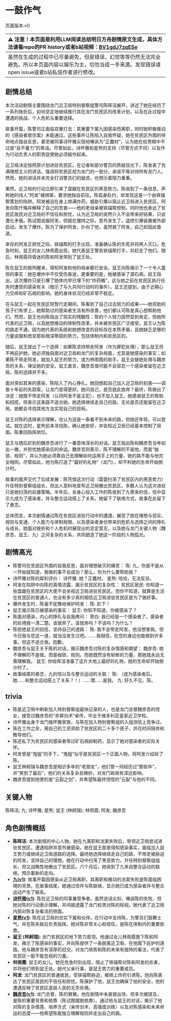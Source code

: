 # 一鼓作气
页面版本:v0
 

| :warning: 注意！本页面是利用LLM阅读总结明日方舟剧情原文生成，具体方法请看repo的PR history或者b站视频：[BV1gdJ7zqESe](https://www.bilibili.com/video/BV1gdJ7zqESe/)         |
|:----------------------------|
| 虽然在生成的过程中已尽量避免，但是错误，幻觉等等仍然无法完全避免。所以本页面内容以娱乐为主，切勿当成一手来源。发现错误请open issue或者b站私信作者进行修改。|



## 剧情总结
本次活动剧情主要围绕龙门近卫局特别督察组警司陈晖洁展开，讲述了她在经历了一系列挫折后，如何坚定地继续推行其在龙门贫民区的改革计划，以及在此过程中遭遇的挑战、个人危机与重要选择。

故事开篇，陈警司正面临双重打击：其重要下属九因感染而离职，同时她积极推动的《感染者居住案》未能通过。这些事件让陈陷入自我怀疑，她在贫民区外围的待命地点独自反思，甚至被同事诗怀雅尖锐地嘲讽为“正蠢材”，认为她在权贵眼中不过是“自不量力”的笑话。尽管如此，诗怀雅和星熊的支持（尽管方式不同）以及作为行动负责人的职责促使她必须振作起来。

近卫局决定按照原计划进驻贫民区。在记者和部分警员的质疑目光下，陈发表了充满理想主义的讲话，强调将贫民区视为龙门的一部分，承诺平等对待所有龙门人。然而，她的讲话并未完全打消警员们的疑虑，也预示着阻力重重。

果然，近卫局的行动立即引来了盘踞在贫民区的黑恶势力。陈收到了一条信息，声称她的线人“阿发”被绑架，要求她独自前往。陈孤身赴约，却发现这是一个由铁锚帮策划的陷阱。阿发被迫在身上绑满炸药，威胁引爆以阻止近卫局进入贫民区。阿发向陈忏悔并解释了自己的苦衷——他的老母亲被铁锚帮控制，同时他也表达了贫民区居民对近卫局的不信任和担忧，认为近卫局的突然介入不会带来好结果，只会激化矛盾。陈试图说服阿发，但就在僵持之际，意外发生了，遥控引爆装置被外部启动，发生了爆炸。陈为了保护阿发，扑向了他，虽然救了阿发，自己却因此昏迷。

幸存的阿发正担忧之际，铁锚帮的打手出现，准备确认陈的生死并将两人灭口。危急时刻，鼠王的女儿林雨霞出现，她代表鼠王警告铁锚帮打手，并赶走了他们。随后，林雨霞将昏迷的陈和阿发带到了鼠王处。

陈在鼠王的居所醒来，得知阿发和他的母亲都已安全。鼠王向陈揭示了一个令人震惊的事实：她在爆炸中不仅受伤昏迷，更重要的是，她被感染了源石病。鼠王指出，这次爆炸只是引爆了她体内早已埋下的“炸药桶”，这与她之前在贫民区执行任务时遭受的感染有关（暗示了与九共同行动时的事件）。鼠王还提到，由于近期心力交瘁和矿石病的影响，她的身体状况已经非常不稳定。

在与鼠王一起在贫民区短暂行走期间，陈看到了自己过去努力的成果——她资助的孩子们有学上，她帮助过的感染者生活有所改善，他们都认可陈是真心想帮助他们。然而，鼠王也向陈指出了现实的残酷性：陈的个人努力固然受到肯定，但她所代表的近卫局，以及她想推动的体制性改革，并未被贫民区广泛接受。鼠王认为陈的路走不通，因为她代表的系统和她想改变的目标存在本质矛盾，且她缺乏足够的力量说服和改变那些根深蒂固的势力，包括体制内和贫民区的。

随后，鼠王提出了一个选择：如果陈坚持带走阿发（作为罪犯处理），那么鼠王将不再庇护她，她必须独自面对近卫局和龙门的复杂局面，尤其是她感染的事实；如果陈不带走阿发，就加入鼠王的势力，成为林雨霞的助手，鼠王会替她处理与魏彦吾的关系，保证她的安全。鼠王直言，魏彦吾很可能不会容忍一个感染者留在近卫局，陈的选择并不多。

面对突如其来的感染，陈陷入了内心挣扎。她回想起自己加入近卫局的初衷——调查十年前的失踪案，让龙门变得更好。她问自己，是否就此放弃？最终，陈做出了决定：她既不带走阿发（认同阿发不是主犯），也不加入鼠王。她感谢鼠王的帮助和招揽，但表示这条路不适合她。她选择继续走自己的路，无论是否还能留在近卫局，她都会寻找其他方法实现自己的目标。

鼠王对陈的选择表示理解，也认为这是一条看不到未来的路，但她还年轻，可以尝试。就在这时，星熊前来寻找陈，确认她安好，并告知近卫局已经基本控制了局面。陈重回指挥岗位。

鼠王与随后赶到的魏彦吾进行了一番意味深长的对话。鼠王指出陈和魏彦吾当年如出一辙，并担忧她感染后的命运。魏彦吾则表示，陈不理解的不是他，而是“枷锁、规则”，并认为她必须靠自己去理解如何运用手上的力量，她的路不能与他完全相同。尽管如此，他为陈打造了“最好的礼物”（龙门），却不料她的生命开始倒计时。

故事的尾声交代了后续发展：陈凭借这次行动（雷霆扫荡了贫民区内的黑恶势力）升任特别督察组组长，但出人意料地宣布近卫局撤出贫民区。多数人认为这次进驻只是她扫荡的前置策略。半年后，全身心投入工作的陈收到了九寄来的信，信中显示九成为了感染者，并与整合运动搭上了关系，她留下了联络方式，故事在此留下了悬念。

总体而言，本次剧情通过陈在贫民区进驻行动中的遭遇，展现了她在理想与现实、规则与变通、个人能力与体制局限、以及感染者身份带来的危机与选择之间的挣扎与成长。她面对挫折和个人危机时展现出的坚定意志，以及她与龙门关键人物（魏彦吾、鼠王、九）之间复杂的关系，共同塑造了她这一阶段的人物弧光。
## 剧情高光
*   陈警司在贫民区外围的自我反思，面对理想破灭的痛苦：
    陈: 九，你是不是从一开始就知道，我做的事不会成功？那么，你为什么要帮助我？
*   诗怀雅对陈的犀利评价：
    诗怀雅: 她？正蠢材。
    星熊: 哈哈，无法反驳。
*   阿发在陷阱中向陈的真情流露，揭示贫民区的复杂性：
    贫民区居民: 你知道一些盘踞在贫民区的大佬不会坐视近卫局进驻贫民区。但你不知道，就算是生活在贫民区的普通人，也没有多少真的相信近卫局进驻贫民区是为了做好事。
*   爆炸发生时，陈毫不犹豫地保护阿发：
    陈: 趴下！
*   鼠王揭示陈已被感染的事实：
    鼠王: 你知不知道，你被感染了？
*   陈面对感染，内心的挣扎与自我拷问：
    旁白: 我已经是一个感染者了。感染者的处境我一清二楚。该放弃了。该放弃吗？不该吗？为什么？
*   陈拒绝鼠王的招揽，坚持自己的道路：
    陈: 我不会带走阿发，他没想害我。但今日我与您这一道，就当没发生过吧。......我相信，在您的身边也能做到许多事。但这不适合我。抱歉。
*   魏彦吾与鼠王关于陈的对话，揭示魏彦吾对陈的复杂情感和期望：
    魏彦吾: 她不理解的不是我，而是枷锁、规则。而她既然没有斩断的力量，那她就永远无需理解我。
    鼠王: 你给晖洁准备了这片大地上最好的礼物，她的生命却开始倒计时了。
*   故事结尾的悬念，九的信以及与整合运动的关联：
    陈: （成为感染者后，她......和整合运动搭上了关系？！）......喂......是我。
    九: 好久不见，陈。
## trivia
*   陈是近卫局中刷新加入特别督察组最快记录的人，也是龙门总督魏彦吾的侄女，接受过魏彦吾的“赤霄剑术”亲传，毕业于维多利亚皇家近卫学校。
*   诗怀雅出身于龙门施怀雅家族，与陈在加入特别督察组的入组测验上竞争过。
*   陈在工作之余，用自己的工资资助了贫民区的二十多个孩子，并花时间陪伴和教导他们。
*   陈还私下为贫民区的感染者带过矿石病抑制药，显示了她对感染者的实际关怀。
*   阿发曾是“鬼姐”的手下，“鬼姐”似乎是贫民区一个正面人物，将阿发介绍给了陈。
*   鼠王林舸瑞与魏彦吾是相识多年的“老朋友”，他们曾一同经历过“那些年”，并“笑到了最后”，他们的关系复杂且微妙，对龙门政局有深远影响。
*   魏彦吾提到他使的是“云裂之剑”，并希望陈最终领悟的“云裂”与他的不同。
## 关键人物
陈晖洁; 九; 诗怀雅; 星熊; 鼠王 (林舸瑞); 林雨霞; 阿发; 魏彦吾
## 角色剧情概括
-   **陈晖洁**: 本次剧情的中心人物。她在九离职和法案失败后，带领近卫局尝试进驻贫民区，遭遇陷阱并意外被感染。她在鼠王那里得知感染事实，面临加入鼠王势力或继续近卫局道路的选择。最终她选择继续走自己的路，不带走被胁迫的阿发，坚持自己的理想。她在行动中扫荡了黑恶势力，升任特别督察组组长，但又战略性地撤出了贫民区。六个月后，她收到了九来自整合运动的联络，预示着新的走向。
-   **[九](../char_v3/extended_char_jiu.md)([v1](../chars/extended_char_jiu.md))**: 故事开篇因感染从近卫局离职，其离职和推动的法案失败是陈面临困境的背景。在故事结尾，她通过信件与陈联络，显示她已成为感染者并与整合运动产生了联系。
-   **[诗怀雅](../char_v3/char_308_swire.md)([v1](../chars/char_308_swire.md))**: 陈在近卫局的同事兼竞争者。虽然说话尖刻，嘲讽陈的失败，但她对陈的行动表示理解，并间接透露了龙门权贵对陈的轻视。她代表了近卫局内部对陈复杂看法的侧面。
-   **[星熊](../char_v3/char_136_hsguma.md)([v1](../chars/char_136_hsguma.md))**: 陈在近卫局的忠实下属和伙伴。在行动中支持陈，为警员们鼓舞士气，并在陈失联后负责指挥。她对陈非常关心和信任，是陈在体制内的重要依靠。
-   **鼠王 (林舸瑞)**: 龙门贫民区的地下势力首领。他通过女儿林雨霞救下陈和阿发，揭示了陈感染的事实，并向陈提供了一条脱离近卫局、在他麾下庇护的道路。他与魏彦吾有深厚的旧交，对龙门局势和陈的未来有独特的看法，代表了贫民区一股不能忽视的力量。
-   **林雨霞**: 鼠王的女儿。她在危急时刻出现，阻止了铁锚帮对陈和阿发的杀害，并将他们带到鼠王处。她代父亲行事，是鼠王势力的重要成员。
-   **阿发**: 龙门贫民区的普通居民，受铁锚帮胁迫，被绑上炸药引诱陈。他向陈表达了贫民区居民的不信任和担忧。陈保护了他，鼠王也确保了他的安全，他的遭遇反映了贫民区底层人民的无奈处境。
-   **[魏彦吾](../char_v3/extended_char_wei_yan_wu.md)([v1](../chars/extended_char_wei_yan_wu.md))**: 龙门总督，陈的舅舅。他在剧情中未直接出场，但多次被提及，是陈的重要背景和依靠（陈试图摆脱依靠）。通过他与鼠王的对话，揭示了他对陈的复杂情感、培养方式（亲传剑术、高强度训练）以及对陈感染和未来命运的态度——他希望陈能独立理解规则并走出自己的路。